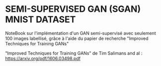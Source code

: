 # SEMI-SUPERVISED GAN (SGAN) MNIST DATASET

NoteBook sur l'implémentation d'un GAN semi-supervisé avec seulement 100 images labellisé, grâce à l'aide du papier de recherche "Improved Techniques for Training GANs"

"Improved Techniques for Training GANs" de Tim Salimans and al : https://arxiv.org/pdf/1606.03498.pdf
